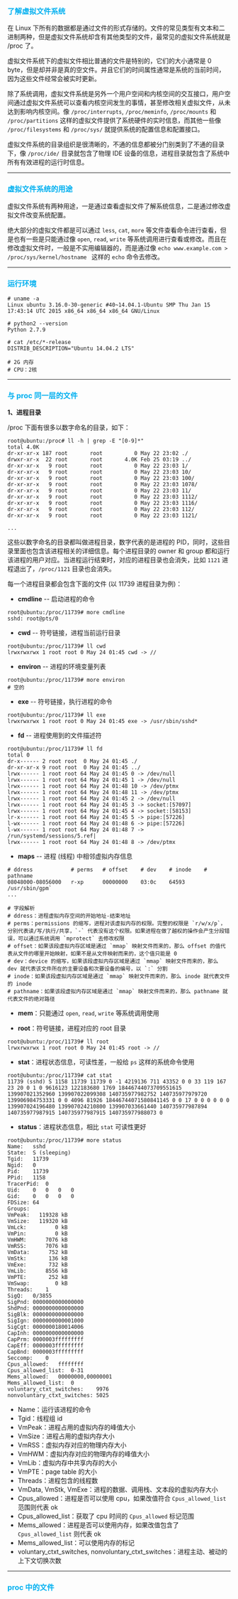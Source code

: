 ### <font color=#00b0f0>了解虚拟文件系统</font>

在 Linux 下所有的数据都是通过文件的形式存储的。文件的常见类型有文本和二进制两种，但是虚拟文件系统却含有其他类型的文件，最常见的虚拟文件系统就是 /proc 了。

虚拟文件系统下的虚拟文件相比普通的文件是特别的，它们的大小通常是 0 byte，但是却并非是真的空文件。并且它们的时间属性通常是系统的当前时间，因为这些文件经常会被实时更新。

除了系统调用，虚拟文件系统是另外一个用户空间和内核空间的交互接口，用户空间通过虚拟文件系统可以查看内核空间发生的事情，甚至修改相关虚拟文件，从未达到影响内核空间。像 `/proc/interrupts`, `/proc/meminfo`, `/proc/mounts` 和 `/proc/partitions` 这样的虚拟文件提供了系统硬件的实时信息，而其他一些像 `/proc/filesystems` 和 `/proc/sys/` 就提供系统的配置信息和配置接口。

虚拟文件系统的目录组织是很清晰的，不通的信息都被分门别类到了不通的目录下，像 `/proc/ide/` 目录就包含了物理 IDE 设备的信息，进程目录就包含了系统中所有有效进程的运行时信息。

---

### <font color=#00b0f0>虚拟文件系统的用途</font>

虚拟文件系统有两种用途，一是通过查看虚拟文件了解系统信息，二是通过修改虚拟文件改变系统配置。

绝大部分的虚拟文件都是可以通过 `less`, `cat`, `more` 等文件查看命令进行查看，但是也有一些是只能通过像 `open`, `read`, `write` 等系统调用进行查看或修改。而且在修改虚拟文件时，一般是不实用编辑器的，而是通过像 `echo www.example.com > /proc/sys/kernel/hostname ` 这样的 `echo` 命令去修改。

---

### <font color=#00b0f0>运行环境</font>

```
# uname -a
Linux ubuntu 3.16.0-30-generic #40~14.04.1-Ubuntu SMP Thu Jan 15 17:43:14 UTC 2015 x86_64 x86_64 x86_64 GNU/Linux

# python2 --version
Python 2.7.9

# cat /etc/*-release
DISTRIB_DESCRIPTION="Ubuntu 14.04.2 LTS"

# 2G 内存
# CPU：2核
```

---

### <font color=#00b0f0>与 proc 同一层的文件</font>

**1、进程目录**

/proc 下面有很多以数字命名的目录，如下：

```
root@ubuntu:/proc# ll -h | grep -E "[0-9]*"
total 4.0K
dr-xr-xr-x 187 root       root          0 May 22 23:02 ./
drwxr-xr-x  22 root       root       4.0K Feb 25 03:19 ../
dr-xr-xr-x   9 root       root          0 May 22 23:03 1/
dr-xr-xr-x   9 root       root          0 May 22 23:03 10/
dr-xr-xr-x   9 root       root          0 May 22 23:03 100/
dr-xr-xr-x   9 root       root          0 May 22 23:03 1078/
dr-xr-xr-x   9 root       root          0 May 22 23:03 11/
dr-xr-xr-x   9 root       root          0 May 22 23:03 1112/
dr-xr-xr-x   9 root       root          0 May 22 23:03 1116/
dr-xr-xr-x   9 root       root          0 May 22 23:03 112/
dr-xr-xr-x   9 root       root          0 May 22 23:03 1121/

...
```

这些以数字命名的目录都叫做进程目录，数字代表的是进程的 PID，同时，这些目录里面也包含该进程相关的详细信息。每个进程目录的 owner 和 group 都和运行该进程的用户对应。当进程运行结束时，对应的进程目录也会消失，比如 `1121` 进程退出了，`/proc/1121` 目录也会消失。

每一个进程目录都会包含下面的文件 (以 11739 进程目录为例)：

- **cmdline** -- 启动进程的命令
```
root@ubuntu:/proc/11739# more cmdline 
sshd: root@pts/0
```

- **cwd** -- 符号链接，进程当前运行目录
```
root@ubuntu:/proc/11739# ll cwd
lrwxrwxrwx 1 root root 0 May 24 01:45 cwd -> //
```

- **environ** -- 进程的环境变量列表
```
root@ubuntu:/proc/11739# more environ 
# 空的
```

- **exe** -- 符号链接，执行进程的命令
```
root@ubuntu:/proc/11739# ll exe 
lrwxrwxrwx 1 root root 0 May 24 01:45 exe -> /usr/sbin/sshd*
```

- **fd** -- 进程使用到的文件描述符
```
root@ubuntu:/proc/11739# ll fd
total 0
dr-x------ 2 root root  0 May 24 01:45 ./
dr-xr-xr-x 9 root root  0 May 24 01:45 ../
lrwx------ 1 root root 64 May 24 01:45 0 -> /dev/null
lrwx------ 1 root root 64 May 24 01:45 1 -> /dev/null
lrwx------ 1 root root 64 May 24 01:48 10 -> /dev/ptmx
lrwx------ 1 root root 64 May 24 01:48 11 -> /dev/ptmx
lrwx------ 1 root root 64 May 24 01:45 2 -> /dev/null
lrwx------ 1 root root 64 May 24 01:45 3 -> socket:[57097]
lrwx------ 1 root root 64 May 24 01:45 4 -> socket:[58153]
lr-x------ 1 root root 64 May 24 01:45 5 -> pipe:[57226]
l-wx------ 1 root root 64 May 24 01:48 6 -> pipe:[57226]
l-wx------ 1 root root 64 May 24 01:48 7 -> /run/systemd/sessions/5.ref|
lrwx------ 1 root root 64 May 24 01:48 8 -> /dev/ptmx
```

- **maps** -- 进程 (线程) 中相邻虚拟内存信息
```
# ddress            # perms   # offset    # dev    # inode    # pathname
08048000-08056000   r-xp      00000000    03:0c    64593      /usr/sbin/gpm`
...

# 字段解析
# ddress：进程虚拟内存空间的开始地址-结束地址
# perms：permissions 的缩写，进程对该虚拟内存的权限。完整的权限是 `r/w/x/p`， 分别代表读/写/执行/共享，`-` 代表没有这个权限。如果进程在做了越权的操作会产生分段错误，可以通过系统调用 `mprotect` 去修改权限
# offset：如果该段虚拟内存区域是通过 `mmap` 映射文件而来的，那么 offset 的值代表从文件的哪里开始映射，如果不是从文件映射而来的，这个值只能是 0
# dev：device 的缩写，如果该段虚拟内存区域是通过 `mmap` 映射文件而来的，那么 dev 就代表该文件所在的主要设备和次要设备的编号，以 `:` 分割
# inode：如果该段虚拟内存区域是通过 `mmap` 映射文件而来的，那么 inode 就代表文件的 inode
# pathname：如果该段虚拟内存区域是通过 `mmap` 映射文件而来的，那么 pathname 就代表文件的绝对路径
```

- **mem**：只能通过 `open`, `read`, `write` 等系统调用使用

- **root**：符号链接，进程对应的 root 目录
```
root@ubuntu:/proc/11739# ll root
lrwxrwxrwx 1 root root 0 May 24 01:45 root -> //
```

- **stat**：进程状态信息，可读性差，一般给 `ps` 这样的系统命令使用
```
root@ubuntu:/proc/11739# cat stat
11739 (sshd) S 1158 11739 11739 0 -1 4219136 711 43352 0 0 33 119 167 23 20 0 1 0 9616123 122183680 1769 18446744073709551615 139907021352960 139907022099308 140735977982752 140735977979720 139906984753331 0 0 4096 81926 18446744071580841145 0 0 17 0 0 0 0 0 0 139907024196480 139907024210800 139907033661440 140735977987894 140735977987915 140735977987915 140735977988073 0
```

- **status**：进程状态信息，相比 `stat` 可读性更好
```
root@ubuntu:/proc/11739# more status 
Name:	sshd
State:	S (sleeping)
Tgid:	11739
Ngid:	0
Pid:	11739
PPid:	1158
TracerPid:	0
Uid:	0	0	0	0
Gid:	0	0	0	0
FDSize:	64
Groups:	
VmPeak:	  119328 kB
VmSize:	  119320 kB
VmLck:	       0 kB
VmPin:	       0 kB
VmHWM:	    7076 kB
VmRSS:	    7076 kB
VmData:	     752 kB
VmStk:	     136 kB
VmExe:	     732 kB
VmLib:	    8556 kB
VmPTE:	     252 kB
VmSwap:	       0 kB
Threads:	1
SigQ:	0/3855
SigPnd:	0000000000000000
ShdPnd:	0000000000000000
SigBlk:	0000000000000000
SigIgn:	0000000000001000
SigCgt:	0000000180014006
CapInh:	0000000000000000
CapPrm:	0000003fffffffff
CapEff:	0000003fffffffff
CapBnd:	0000003fffffffff
Seccomp:	0
Cpus_allowed:	ffffffff
Cpus_allowed_list:	0-31
Mems_allowed:	00000000,00000001
Mems_allowed_list:	0
voluntary_ctxt_switches:	9976
nonvoluntary_ctxt_switches:	5025
```

- Name：运行该进程的命令
- Tgid：线程组 id
- VmPeak：进程占用的虚拟内存的峰值大小
- VmSize：进程占用的虚拟内存大小
- VmRSS：虚拟内存对应的物理内存大小
- VmHWM：虚拟内存对应的物理内存的峰值大小
- VmLib：虚拟内存中共享内存的大小
- VmPTE：page table 的大小
- Threads：进程包含的线程数
- VmData, VmStk, VmExe：进程的数据、调用栈、文本段的虚拟内存大小
- Cpus_allowed：进程是否可以使用 cpu，如果改值符合 `Cpus_allowed_list` 范围则代表 ok
- Cpus_allowed_list：获取了 cpu 时间的 `Cpus_allowed` 标记范围
- Mems_allowed：进程是否可以使用内存，如果改值包含了 `Cpus_allowed_list` 则代表 ok
- Mems_allowed_list：可以使用内存的标记
- voluntary_ctxt_switches, nonvoluntary_ctxt_switches：进程主动、被动的上下文切换次数

---

### <font color=#00b0f0>proc 中的文件</font>
